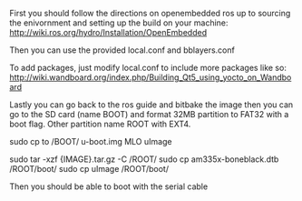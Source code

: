 First you should follow the directions on openembedded ros up to sourcing the 
enivornment and setting up the build on your machine:
http://wiki.ros.org/hydro/Installation/OpenEmbedded

Then you can use the provided local.conf and bblayers.conf

To add packages, just modify local.conf to include more packages like so:
http://wiki.wandboard.org/index.php/Building_Qt5_using_yocto_on_Wandboard

Lastly you can go back to the ros guide and bitbake the image then you can
go to the SD card (name BOOT) and format 32MB partition to FAT32 with a boot 
flag. Other partition name ROOT with EXT4. 

sudo cp to /BOOT/
u-boot.img
MLO
uImage

sudo tar -xzf {IMAGE}.tar.gz -C /ROOT/
sudo cp am335x-boneblack.dtb /ROOT/boot/
sudo cp uImage /ROOT/boot/

Then you should be able to boot with the serial cable
